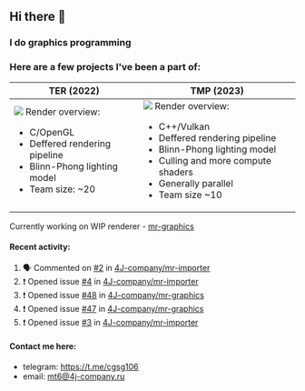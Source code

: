 ## Hi there 👋
### I do graphics programming
### Here are a few projects I've been a part of:  

TER (2022)            |  TMP (2023)
-------------------------|-------------------------
![](images/ter_screenshot_00_upscaled.png) Render overview: <br><ul><li> C/OpenGL <li> Deffered rendering pipeline <li> Blinn-Phong lighting model <li> Team size: ~20 | ![](images/tmp_screenshot_01_upscaled.png) Render overview: <br><ul><li> C++/Vulkan <li> Deffered rendering pipeline <li> Blinn-Phong lighting model <li> Culling and more compute shaders <li> Generally parallel <li> Team size ~10

Currently working on WIP renderer - [mr-graphics](https://github.com/4J-company/mr-graphics)  

#### Recent activity:
<!--START_SECTION:activity-->
1. 🗣 Commented on [#2](https://github.com/4J-company/mr-importer/issues/2#issuecomment-2661326061) in [4J-company/mr-importer](https://github.com/4J-company/mr-importer)
2. ❗ Opened issue [#4](https://github.com/4J-company/mr-importer/issues/4) in [4J-company/mr-importer](https://github.com/4J-company/mr-importer)
3. ❗ Opened issue [#48](https://github.com/4J-company/mr-graphics/issues/48) in [4J-company/mr-graphics](https://github.com/4J-company/mr-graphics)
4. ❗ Opened issue [#47](https://github.com/4J-company/mr-graphics/issues/47) in [4J-company/mr-graphics](https://github.com/4J-company/mr-graphics)
5. ❗ Opened issue [#3](https://github.com/4J-company/mr-importer/issues/3) in [4J-company/mr-importer](https://github.com/4J-company/mr-importer)
<!--END_SECTION:activity-->

#### Contact me here:
 - telegram: https://t.me/cgsg106
 - email:    mt6@4j-company.ru
